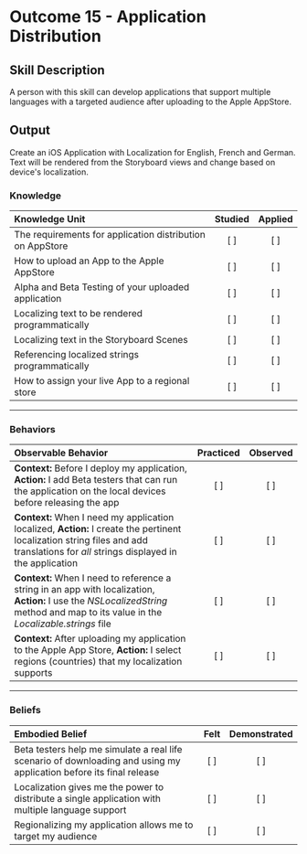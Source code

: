 # Outcome 15 - Application Distribution
## Skill Description

A person with this skill can develop applications that support multiple languages with a targeted audience after uploading to the Apple AppStore.

## Output
Create an iOS Application with Localization for English, French and German. Text will be rendered from the Storyboard views and change based on device's localization.

### Knowledge

| Knowledge Unit   |      Studied      | Applied |
|:-------------|:------------------:|:--------:|
| The requirements for application distribution on AppStore | [ ] | [ ] |
| How to upload an App to the Apple AppStore | [ ] | [ ] |
| Alpha and Beta Testing of your uploaded application | [ ] | [ ] |
| Localizing text to be rendered programmatically | [ ] | [ ] |
| Localizing text in the Storyboard Scenes | [ ] | [ ] |
| Referencing localized strings programmatically | [ ] | [ ] |
| How to assign your live App to a regional store | [ ] | [ ] |

------

### Behaviors

| Observable Behavior   |      Practiced      | Observed |
|:-------------|:------------------:|:--------:|
| **Context:** Before I deploy my application, **Action:** I add Beta testers that can run the application on the local devices before releasing the app | [ ] | [ ] |
| **Context:** When I need my application localized, **Action:** I create the pertinent localization string files and add translations for _all_ strings displayed in the application | [ ] | [ ] |
| **Context:** When I need to reference a string in an app with localization, **Action:** I use the _NSLocalizedString_ method and map to its value in the _Localizable.strings_ file | [ ] | [ ] |
| **Context:** After uploading my application to the Apple App Store, **Action:** I select regions (countries) that my localization supports | [ ] | [ ] |

------

### Beliefs

| Embodied Belief   |      Felt      | Demonstrated |
|:-------------|:------------------:|:--------:|
| Beta testers help me simulate a real life scenario of downloading and using my application before its final release | [ ] | [ ] |
| Localization gives me the power to distribute a single application with multiple language support | [ ] | [ ] |
| Regionalizing my application allows me to target my audience | [ ] | [ ] |
